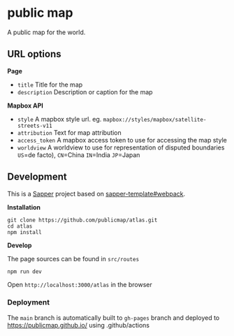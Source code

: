 # public map

A public map for the world.

## URL options

**Page**

- `title` Title for the map
- `description` Description or caption for the map

**Mapbox API**

- `style` A mapbox style url. eg. `mapbox://styles/mapbox/satellite-streets-v11`
- `attribution` Text for map attribution
- `access_token` A mapbox access token to use for accessing the map style
- `worldview` A worldview to use for representation of disputed boundaries `US`=de facto), `CN`=China `IN`=India `JP`=Japan 

## Development

This is a [Sapper](https://github.com/sveltejs/sapper) project based on [sapper-template#webpack](sveltejs/sapper-template#webpack).

**Installation**

```
git clone https://github.com/publicmap/atlas.git
cd atlas
npm install
```

**Develop**

The page sources can be found in `src/routes`

```
npm run dev
```

Open `http://localhost:3000/atlas` in the browser

### Deployment

The `main` branch is automatically built to `gh-pages` branch and deployed to https://publicmap.github.io/ using .github/actions